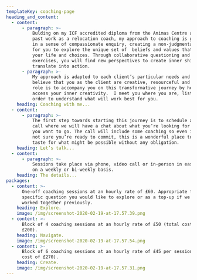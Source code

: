 ```yaml
---
templateKey: coaching-page
heading_and_content:
  - content:
      - paragraph: >-
          Bulding on my ICF accredited diploma from the Animas Centre and my
          past work as a relocation coach, my approach to coaching is grounded
          in a sense of compassionate enquiry, creating a non-judgmental space
          for you to explore the unique set of  beliefs and values that underpin
          your life and choices. Through collaborative questioning and
          exercises, you will find new perspectives to create inner shifts that
          translate into action.
      - paragraph: >-
          My approach is adapted to each client’s particular needs and goals. I
          believe that you as the client are creative, resourceful and whole. My
          role is to accompany you on this transformative journey by helping you
          access your inner creativity.  I meet you where you are, listening in
          order to understand what will work best for you.
    heading: Coaching with me...
  - content:
      - paragraph: >-
          The first step towards starting this journey is to schedule a free
          call where we will have a chat about what you’re looking for and where
          you want to go. The call will include some coaching so even if you’re
          not sure you’re ready to commit, this is a wonderful place to get a
          taste for what might be possible without any obligation.
    heading: Let’s talk...
  - content:
      - paragraph: >-
          Sessions take place via phone, video call or in-person in east London
          on a weekly or bi-weekly basis. 
    heading: The details...
packages:
  - content: >-
      One-off coaching sessions at an hourly rate of £60. Appropriate for a
      specific question you would like to explore or as a top-up if we have
      worked together previously.
    heading: Explore.
    image: /img/screenshot-2020-02-19-at-17.57.39.png
  - content: >-
      Block of 4 coaching sessions at an hourly rate of £50 (total cost of
      £200). 
    heading: Navigate.
    image: /img/screenshot-2020-02-19-at-17.57.54.png
  - content: >-
      Block of 6 coaching sessions at an hourly rate of £45 per session (total
      cost of £270).
    heading: Create.
    image: /img/screenshot-2020-02-19-at-17.57.31.png
---
```


